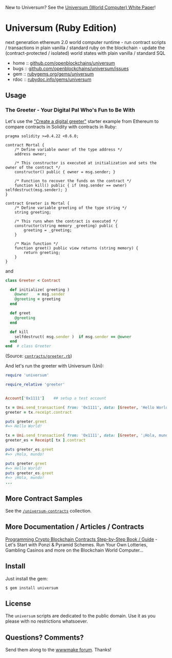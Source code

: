 New to Universum? See the [Universum (World Computer) White Paper](https://github.com/openblockchains/universum/blob/master/WHITEPAPER.md)!



# Universum (Ruby Edition)

next generation ethereum 2.0 world computer runtime - run contract scripts / transactions in plain vanilla / standard ruby on the blockchain - update the (contract-protected / isolated) world states with plain vanilla / standard SQL


* home  :: [github.com/openblockchains/universum](https://github.com/openblockchains/universum)
* bugs  :: [github.com/openblockchains/universum/issues](https://github.com/openblockchains/universum/issues)
* gem   :: [rubygems.org/gems/universum](https://rubygems.org/gems/universum)
* rdoc  :: [rubydoc.info/gems/universum](http://rubydoc.info/gems/universum)


## Usage


### The Greeter - Your Digital Pal Who's Fun to Be With

Let's use the ["Create a digital greeter"](https://www.ethereum.org/greeter) starter example from Ethereum
to compare contracts in Solidity with contracts in Ruby:



``` solidity
pragma solidity >=0.4.22 <0.6.0;

contract Mortal {
    /* Define variable owner of the type address */
    address owner;

    /* This constructor is executed at initialization and sets the owner of the contract */
    constructor() public { owner = msg.sender; }

    /* Function to recover the funds on the contract */
    function kill() public { if (msg.sender == owner) selfdestruct(msg.sender); }
}

contract Greeter is Mortal {
    /* Define variable greeting of the type string */
    string greeting;

    /* This runs when the contract is executed */
    constructor(string memory _greeting) public {
        greeting = _greeting;
    }

    /* Main function */
    function greet() public view returns (string memory) {
        return greeting;
    }
}
```

and

``` ruby
class Greeter < Contract

  def initialize( greeting )
    @owner    = msg.sender
    @greeting = greeting
  end

  def greet
    @greeting
  end

  def kill
    selfdestruct( msg.sender )  if msg.sender == @owner
  end
end  # class Greeter
```

(Source: [`contracts/greeter.rb`](test/contracts/greeter.rb))



And let's run the greeter with Universum (Uni):

``` ruby
require 'universum'

require_relative 'greeter'


Account['0x1111']    ## setup a test account

tx = Uni.send_transaction( from: '0x1111', data: [Greeter, 'Hello World!'] )
greeter = tx.receipt.contract

puts greeter.greet
#=> Hello World!

tx = Uni.send_transaction( from: '0x1111', data: [Greeter, '¡Hola, mundo!'] )
greeter_es = Receipt[ tx ].contract

puts greeter_es.greet
#=> ¡Hola, mundo!

puts greeter.greet
#=> Hello World!
puts greeter_es.greet
#=> ¡Hola, mundo!
...
```



## More Contract Samples

See the [`/universum-contracts`](https://github.com/openblockchains/universum-contracts) collection.


## More Documentation / Articles / Contracts

[Programming Crypto Blockchain Contracts Step-by-Step Book / Guide](https://github.com/openblockchains/programming-cryptocontracts) - Let's Start with Ponzi & Pyramid Schemes. Run Your Own Lotteries, Gambling Casinos and more on the Blockchain World Computer...



## Install

Just install the gem:

```
$ gem install universum
```


## License

The `universum` scripts are dedicated to the public domain.
Use it as you please with no restrictions whatsoever.


## Questions? Comments?

Send them along to the [wwwmake forum](http://groups.google.com/group/wwwmake).
Thanks!

